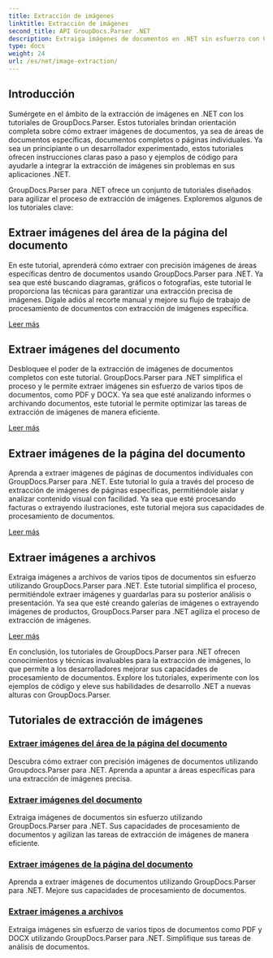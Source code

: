 ```yaml
---
title: Extracción de imágenes
linktitle: Extracción de imágenes
second_title: API GroupDocs.Parser .NET
description: Extraiga imágenes de documentos en .NET sin esfuerzo con GroupDocs.Parser. Mejore sus capacidades de procesamiento de documentos con técnicas precisas de extracción de imágenes.
type: docs
weight: 24
url: /es/net/image-extraction/
---
```

## Introducción

Sumérgete en el ámbito de la extracción de imágenes en .NET con los tutoriales de GroupDocs.Parser. Estos tutoriales brindan orientación completa sobre cómo extraer imágenes de documentos, ya sea de áreas de documentos específicas, documentos completos o páginas individuales. Ya sea un principiante o un desarrollador experimentado, estos tutoriales ofrecen instrucciones claras paso a paso y ejemplos de código para ayudarle a integrar la extracción de imágenes sin problemas en sus aplicaciones .NET.

GroupDocs.Parser para .NET ofrece un conjunto de tutoriales diseñados para agilizar el proceso de extracción de imágenes. Exploremos algunos de los tutoriales clave:

## Extraer imágenes del área de la página del documento
En este tutorial, aprenderá cómo extraer con precisión imágenes de áreas específicas dentro de documentos usando GroupDocs.Parser para .NET. Ya sea que esté buscando diagramas, gráficos o fotografías, este tutorial le proporciona las técnicas para garantizar una extracción precisa de imágenes. Dígale adiós al recorte manual y mejore su flujo de trabajo de procesamiento de documentos con extracción de imágenes específica.

[Leer más](./extract-images-from-document-page-area/)

## Extraer imágenes del documento
Desbloquee el poder de la extracción de imágenes de documentos completos con este tutorial. GroupDocs.Parser para .NET simplifica el proceso y le permite extraer imágenes sin esfuerzo de varios tipos de documentos, como PDF y DOCX. Ya sea que esté analizando informes o archivando documentos, este tutorial le permite optimizar las tareas de extracción de imágenes de manera eficiente.

[Leer más](./extract-images-from-document/)

## Extraer imágenes de la página del documento
Aprenda a extraer imágenes de páginas de documentos individuales con GroupDocs.Parser para .NET. Este tutorial lo guía a través del proceso de extracción de imágenes de páginas específicas, permitiéndole aislar y analizar contenido visual con facilidad. Ya sea que esté procesando facturas o extrayendo ilustraciones, este tutorial mejora sus capacidades de procesamiento de documentos.

[Leer más](./extract-images-from-document-page/)

## Extraer imágenes a archivos
Extraiga imágenes a archivos de varios tipos de documentos sin esfuerzo utilizando GroupDocs.Parser para .NET. Este tutorial simplifica el proceso, permitiéndole extraer imágenes y guardarlas para su posterior análisis o presentación. Ya sea que esté creando galerías de imágenes o extrayendo imágenes de productos, GroupDocs.Parser para .NET agiliza el proceso de extracción de imágenes.

[Leer más](./extract-images-to-files/)

En conclusión, los tutoriales de GroupDocs.Parser para .NET ofrecen conocimientos y técnicas invaluables para la extracción de imágenes, lo que permite a los desarrolladores mejorar sus capacidades de procesamiento de documentos. Explore los tutoriales, experimente con los ejemplos de código y eleve sus habilidades de desarrollo .NET a nuevas alturas con GroupDocs.Parser.
## Tutoriales de extracción de imágenes
### [Extraer imágenes del área de la página del documento](./extract-images-from-document-page-area/)
Descubra cómo extraer con precisión imágenes de documentos utilizando Groupdocs.Parser para .NET. Aprenda a apuntar a áreas específicas para una extracción de imágenes precisa.
### [Extraer imágenes del documento](./extract-images-from-document/)
Extraiga imágenes de documentos sin esfuerzo utilizando GroupDocs.Parser para .NET. Sus capacidades de procesamiento de documentos y agilizan las tareas de extracción de imágenes de manera eficiente.
### [Extraer imágenes de la página del documento](./extract-images-from-document-page/)
Aprenda a extraer imágenes de documentos utilizando GroupDocs.Parser para .NET. Mejore sus capacidades de procesamiento de documentos.
### [Extraer imágenes a archivos](./extract-images-to-files/)
Extraiga imágenes sin esfuerzo de varios tipos de documentos como PDF y DOCX utilizando GroupDocs.Parser para .NET. Simplifique sus tareas de análisis de documentos.